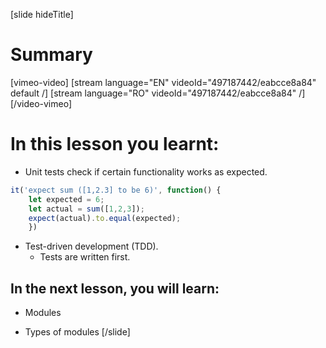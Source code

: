 [slide hideTitle]
# Summary

[vimeo-video]
[stream language="EN" videoId="497187442/eabcce8a84" default /]
[stream language="RO" videoId="497187442/eabcce8a84"  /]
[/video-vimeo]

# In this lesson you learnt:

- Unit tests check if certain functionality works as expected.
```js
it('expect sum ([1,2.3] to be 6)', function() {
    let expected = 6;
    let actual = sum([1,2,3]);
    expect(actual).to.equal(expected);
    })
```

- Test-driven development (TDD).
    - Tests are written first.

## In the next lesson, you will learn:

- Modules

- Types of modules
[/slide]